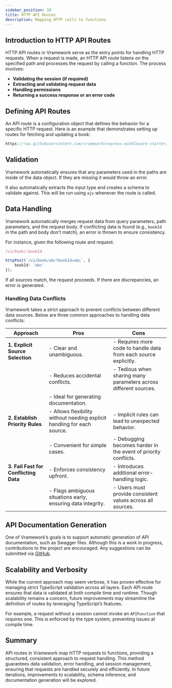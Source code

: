 ```yaml
---
sidebar_position: 10 
title: HTTP API Routes  
description: Mapping HTTP calls to functions  
---
```


## Introduction to HTTP API Routes

HTTP API routes in Vramework serve as the entry points for handling HTTP requests. When a request is made, an HTTP API route listens on the specified path and processes the request by calling a function. The process involves:

- **Validating the session (if required)**
- **Extracting and validating request data**
- **Handling permissions**
- **Returning a success response or an error code**

## Defining API Routes

An API route is a configuration object that defines the behavior for a specific HTTP request. Here is an example that demonstrates setting up routes for fetching and updating a book:

```typescript reference title="book.function.ts"
https://raw.githubusercontent.com/vramework/express-middleware-starter/blob/master/src/books.function.ts
```


## Validation

Vramework automatically ensures that any parameters used in the paths are inside of the data object. If they are missing it would throw an error.

It also automatically extracts the input type and creates a schema to validate against. This will be run using `ajv` whenever the route is called.

## Data Handling

Vramework automatically merges request data from query parameters, path parameters, and the request body. If conflicting data is found (e.g., `bookId` in the path and body don't match), an error is thrown to ensure consistency. 

For instance, given the following route and request:

```typescript
/v1/book/:bookId
```

```typescript
httpPost(`/v1/book/abc?bookId=abc`, {
    bookId: 'abc'
});
```

If all sources match, the request proceeds. If there are discrepancies, an error is generated.

### Handling Data Conflicts

Vramework takes a strict approach to prevent conflicts between different data sources. Below are three common approaches to handling data conflicts:

| **Approach**                         | **Pros**                                                                 | **Cons**                                                                    |
|--------------------------------------|--------------------------------------------------------------------------|-----------------------------------------------------------------------------|
| **1. Explicit Source Selection**     | - Clear and unambiguous.                                                 | - Requires more code to handle data from each source explicitly.            |
|                                      | - Reduces accidental conflicts.                                          | - Tedious when sharing many parameters across different sources.            |
|                                      | - Ideal for generating documentation.                                    |                                                                             |
| **2. Establish Priority Rules**      | - Allows flexibility without needing explicit handling for each source.  | - Implicit rules can lead to unexpected behavior.                           |
|                                      | - Convenient for simple cases.                                           | - Debugging becomes harder in the event of priority conflicts.              |
| **3. Fail Fast for Conflicting Data**| - Enforces consistency upfront.                                          | - Introduces additional error-handling logic.                               |
|                                      | - Flags ambiguous situations early, ensuring data integrity.             | - Users must provide consistent values across all sources.                  |

## API Documentation Generation

One of Vramework’s goals is to support automatic generation of API documentation, such as Swagger files. Although this is a work in progress, contributions to the project are encouraged. Any suggestions can be submitted via [GitHub](https://github.com/vramework/vramework).

## Scalability and Verbosity

While the current approach may seem verbose, it has proven effective for managing strict TypeScript validation across all layers. Each API route ensures that data is validated at both compile time and runtime. Though scalability remains a concern, future improvements may streamline the definition of routes by leveraging TypeScript’s features.

For example, a request without a session cannot invoke an `APIFunction` that requires one. This is enforced by the type system, preventing issues at compile time.

## Summary

API routes in Vramework map HTTP requests to functions, providing a structured, consistent approach to request handling. This method guarantees data validation, error handling, and session management, ensuring that requests are handled securely and efficiently. In future iterations, improvements to scalability, schema inference, and documentation generation will be explored.